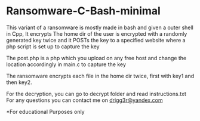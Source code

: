 # Ransomware-C-Bash-minimal
This variant of a ransomware is mostly made in bash and given a outer shell in Cpp, It encrypts The home dir of the user is encrypted with a randomly generated key twice and it POSTs the key to a specified website where a php script is set up to capture the key

The post.php is a php which you upload on any free host and change the location accordingly in main.c to capture the key

The ransomware encrypts each file in the home dir twice, first with key1 and then key2.

For the decryption, you can go to decrypt folder and read instructions.txt
For any questions you can contact me on drigg3r@yandex.com

*For educational Purposes only
